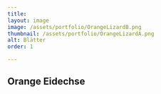 ```yaml
---
title: 
layout: image
image: /assets/portfolio/OrangeLizardB.png
thumbnail: /assets/portfolio/OrangeLizardA.png
alt: Blätter
order: 1

---
```

## Orange Eidechse









